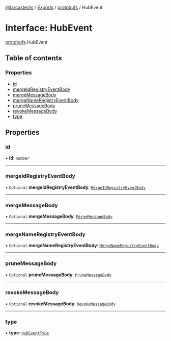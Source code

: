 [@farcaster/js](../README.md) / [Exports](../modules.md) / [protobufs](../modules/protobufs.md) / HubEvent

# Interface: HubEvent

[protobufs](../modules/protobufs.md).HubEvent

## Table of contents

### Properties

- [id](protobufs.HubEvent.md#id)
- [mergeIdRegistryEventBody](protobufs.HubEvent.md#mergeidregistryeventbody)
- [mergeMessageBody](protobufs.HubEvent.md#mergemessagebody)
- [mergeNameRegistryEventBody](protobufs.HubEvent.md#mergenameregistryeventbody)
- [pruneMessageBody](protobufs.HubEvent.md#prunemessagebody)
- [revokeMessageBody](protobufs.HubEvent.md#revokemessagebody)
- [type](protobufs.HubEvent.md#type)

## Properties

### id

• **id**: `number`

___

### mergeIdRegistryEventBody

• `Optional` **mergeIdRegistryEventBody**: [`MergeIdRegistryEventBody`](../modules/protobufs.md#mergeidregistryeventbody)

___

### mergeMessageBody

• `Optional` **mergeMessageBody**: [`MergeMessageBody`](../modules/protobufs.md#mergemessagebody)

___

### mergeNameRegistryEventBody

• `Optional` **mergeNameRegistryEventBody**: [`MergeNameRegistryEventBody`](../modules/protobufs.md#mergenameregistryeventbody)

___

### pruneMessageBody

• `Optional` **pruneMessageBody**: [`PruneMessageBody`](../modules/protobufs.md#prunemessagebody)

___

### revokeMessageBody

• `Optional` **revokeMessageBody**: [`RevokeMessageBody`](../modules/protobufs.md#revokemessagebody)

___

### type

• **type**: [`HubEventType`](../enums/protobufs.HubEventType.md)
